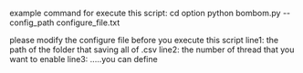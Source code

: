 example command for execute this script:
cd option
python bombom.py --config_path configure_file.txt

please modify the configure file before you execute this script
line1: the path of the folder that saving all of .csv
line2: the number of thread that you want to enable
line3: .....you can define